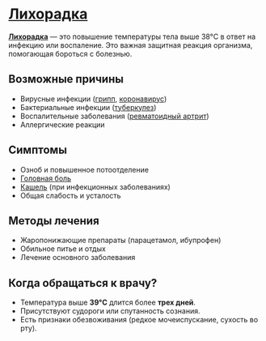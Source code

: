 # [Лихорадка](fever.md)

**[Лихорадка](fever.md)** — это повышение температуры тела выше 38°C в ответ на инфекцию или воспаление. Это важная защитная реакция организма, помогающая бороться с болезнью.

## Возможные причины
- Вирусные инфекции ([грипп](gripp.md), [коронавирус](covid.md))
- Бактериальные инфекции ([туберкулез](tuberculosis.md))
- Воспалительные заболевания ([ревматоидный артрит](arthritis.md))
- Аллергические реакции

## Симптомы
- Озноб и повышенное потоотделение
- [Головная боль](headache.md)
- [Кашель](cough.md) (при инфекционных заболеваниях)
- Общая слабость и усталость

## Методы лечения
- Жаропонижающие препараты (парацетамол, ибупрофен)
- Обильное питье и отдых
- Лечение основного заболевания

## Когда обращаться к врачу?
- Температура выше **39°C** длится более **трех дней**.
- Присутствуют судороги или спутанность сознания.
- Есть признаки обезвоживания (редкое мочеиспускание, сухость во рту).
